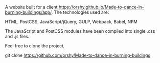 A website built for a client https://orshy.github.io/Made-to-dance-in-burning-buildings/app/. The technologies used are:

HTML,
PostCSS,
JavaScript/jQuery,
GULP,
Webpack,
Babel,
NPM

The JavaScript and PostCSS modules have been compiled into single .css and .js files.

Feel free to clone the project, 

git clone https://github.com/orshy/Made-to-dance-in-burning-buildings
